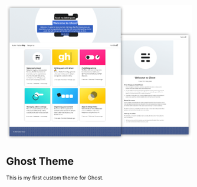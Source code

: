 ![Home](https://github.com/kvizdos/Portfolio/raw/master/GhostTheme/assets/screenshots/combined.png)

# Ghost Theme
This is my first custom theme for Ghost. 
